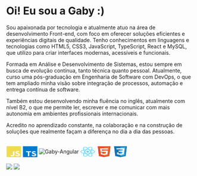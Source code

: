 <h1>Oi! Eu sou a Gaby :)</h1>

Sou apaixonada por tecnologia e atualmente atuo na área de desenvolvimento Front-end, com foco em oferecer soluções eficientes e experiências digitais de qualidade. Tenho conhecimentos em linguagens e tecnologias como HTML5, CSS3, JavaScript, TypeScript, React e MySQL, que utilizo para criar interfaces modernas, acessíveis e funcionais.

Formada em Análise e Desenvolvimento de Sistemas, estou sempre em busca de evolução contínua, tanto técnica quanto pessoal. Atualmente, curso uma pós-graduação em Engenharia de Software com DevOps, o que tem ampliado minha visão sobre integração de processos, automação e entrega contínua de software.

Também estou desenvolvendo minha fluência no inglês, atualmente com nível B2, o que me permite ler, escrever e me comunicar com mais autonomia em ambientes profissionais internacionais.

Acredito no aprendizado constante, na colaboração e na construção de soluções que realmente façam a diferença no dia a dia das pessoas.


<div style="display: inline_block"><br>
  <img align="center" alt="Gaby-Js" height="30" width="40" src="https://raw.githubusercontent.com/devicons/devicon/master/icons/javascript/javascript-plain.svg">
  <img align="center" alt="Gaby-Ts" height="30" width="40" src="https://raw.githubusercontent.com/devicons/devicon/master/icons/typescript/typescript-plain.svg">
  <img align="center" alt="Gaby-Angular" height="30" width="40" src="https://v7.angular.cn/assets/images/logos/angular/angular_solidBlack.svg">
  <img align="center" alt="Gaby-React" height="30" width="40" src="https://raw.githubusercontent.com/devicons/devicon/master/icons/react/react-original.svg">
  <img align="center" alt="Gaby-HTML" height="30" width="40" src="https://raw.githubusercontent.com/devicons/devicon/master/icons/html5/html5-original.svg">
  <img align="center" alt="Gaby-CSS" height="30" width="40" src="https://raw.githubusercontent.com/devicons/devicon/master/icons/css3/css3-original.svg">

</div>
<br>
<div> 
  <a href = "mailto:gabriellygoncalvesmossa@gmail.com"><img src="https://img.shields.io/badge/-Gmail-%23333?style=for-the-badge&logo=gmail&logoColor=white" target="_blank"></a>
  <a href="https://www.linkedin.com/in/gabrielly-goncalves/" target="_blank"><img src="https://img.shields.io/badge/-LinkedIn-%230077B5?style=for-the-badge&logo=linkedin&logoColor=white" target="_blank"></a> 
  
</div>
